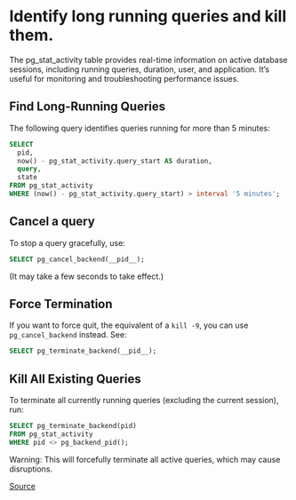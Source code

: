 # Identify long running queries and kill them.

The pg_stat_activity table provides real-time information on active database sessions, including running queries, duration, user, and application. It’s useful for monitoring and troubleshooting performance issues.

## Find Long-Running Queries

The following query identifies queries running for more than 5 minutes:

```sql
SELECT
  pid,
  now() - pg_stat_activity.query_start AS duration,
  query,
  state
FROM pg_stat_activity
WHERE (now() - pg_stat_activity.query_start) > interval '5 minutes';
```

## Cancel a query

To stop a query gracefully, use:

```sql
SELECT pg_cancel_backend(__pid__);
```
(It may take a few seconds to take effect.)

## Force Termination

If you want to force quit, the equivalent of a `kill -9`, you can use `pg_cancel_backend` instead. See:

```sql
SELECT pg_terminate_backend(__pid__);
```

## Kill All Existing Queries

To terminate all currently running queries (excluding the current session), run:

```sql
SELECT pg_terminate_backend(pid)
FROM pg_stat_activity
WHERE pid <> pg_backend_pid();
```

Warning: This will forcefully terminate all active queries, which may cause disruptions.

[Source](https://medium.com/little-programming-joys/finding-and-killing-long-running-queries-on-postgres-7c4f0449e86d)